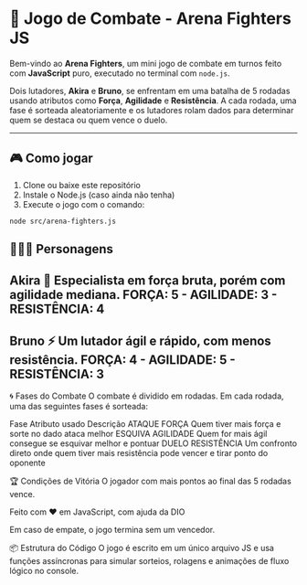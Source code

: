 # 🥋 Jogo de Combate - Arena Fighters JS

Bem-vindo ao **Arena Fighters**, um mini jogo de combate em turnos feito com **JavaScript** puro, executado no terminal com `node.js`.

Dois lutadores, **Akira** e **Bruno**, se enfrentam em uma batalha de 5 rodadas usando atributos como **Força**, **Agilidade** e **Resistência**. A cada rodada, uma fase é sorteada aleatoriamente e os lutadores rolam dados para determinar quem se destaca ou quem vence o duelo.

---

## 🎮 Como jogar

1. Clone ou baixe este repositório
2. Instale o Node.js (caso ainda não tenha)
3. Execute o jogo com o comando:
```
node src/arena-fighters.js
````

🧑‍🤝‍🧑 Personagens
--------------------------------------------------------------
Akira
🧬 Especialista em força bruta, porém com agilidade mediana.
FORÇA: 5 - AGILIDADE: 3 - RESISTÊNCIA: 4
-------------------------------------------------------------
Bruno
⚡ Um lutador ágil e rápido, com menos resistência.
FORÇA: 4 - AGILIDADE: 5 - RESISTÊNCIA: 3
-------------------------------------------------------------

🌀 Fases do Combate
O combate é dividido em rodadas. Em cada rodada, uma das seguintes fases é sorteada:

Fase	Atributo usado	Descrição
ATAQUE	FORÇA	Quem tiver mais força e sorte no dado ataca melhor
ESQUIVA	AGILIDADE	Quem for mais ágil consegue se esquivar melhor e pontuar
DUELO	RESISTÊNCIA	Um confronto direto onde quem tiver mais resistência pode vencer e tirar ponto do oponente

🏆 Condições de Vitória
O jogador com mais pontos ao final das 5 rodadas vence.

Feito com ❤️ em JavaScript, com ajuda da DIO

Em caso de empate, o jogo termina sem um vencedor.

📦 Estrutura do Código
O jogo é escrito em um único arquivo JS e usa funções assíncronas para simular sorteios, rolagens e animações de fluxo lógico no console.



